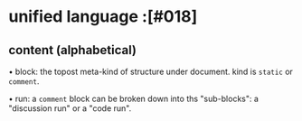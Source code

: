 # unified language :[#018]

## content (alphabetical)

  • block: the topost meta-kind of structure under document.
    kind is `static` or `comment`.

  • run: a `comment` block can be broken down into ths "sub-blocks":
    a "discussion run" or a "code run".
